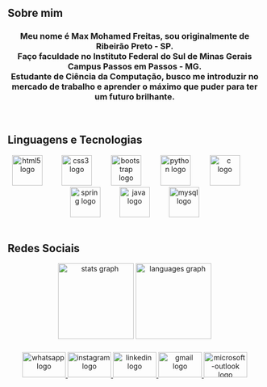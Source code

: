 <h2>Sobre mim</h2>
<h3 align="center">Meu nome é Max Mohamed Freitas, sou originalmente de Ribeirão Preto - SP. <br>Faço faculdade no Instituto Federal do Sul de Minas Gerais Campus Passos em Passos - MG.<br>Estudante de Ciência da Computação, busco me introduzir no mercado de trabalho e aprender o máximo que puder para ter um futuro brilhante.</h3>

<br>

<h2>Linguagens e Tecnologias</h2>
<div align="center">
  <img src="https://cdn.simpleicons.org/html5/E34F26" height="60" alt="html5 logo"  />
  <img width="30" />
  <img src="https://cdn.simpleicons.org/css3/1572B6" height="60" alt="css3 logo"  />
  <img width="30" />
  <img src="https://cdn.jsdelivr.net/gh/devicons/devicon/icons/bootstrap/bootstrap-original.svg" height="60" alt="bootstrap logo"  />
  <img width="30" />
  <img src="https://cdn.jsdelivr.net/gh/devicons/devicon/icons/python/python-original.svg" height="60" alt="python logo"  />
  <img width="30" />
  <img src="https://cdn.jsdelivr.net/gh/devicons/devicon/icons/c/c-original.svg" height="60" alt="c logo"  />
  <img width="30" />
  <img src="https://cdn.jsdelivr.net/gh/devicons/devicon/icons/spring/spring-original.svg" height="60" alt="spring logo"  />
  <img width="30" />
  <img src="https://cdn.jsdelivr.net/gh/devicons/devicon/icons/java/java-original.svg" height="60" alt="java logo"  />
  <img width="30" />
  <img src="https://cdn.jsdelivr.net/gh/devicons/devicon/icons/mysql/mysql-original.svg" height="60" alt="mysql logo"  />
</div><br>

<h2>Redes Sociais</h2>

<div align="center">
  <img src="https://github-readme-stats.vercel.app/api?username=maxmohamed6&hide_title=false&hide_rank=false&show_icons=true&include_all_commits=true&count_private=true&disable_animations=false&theme=dracula&locale=en&hide_border=false" height="150" alt="stats graph"  />
  <img src="https://github-readme-stats.vercel.app/api/top-langs?username=maxmohamed6&locale=en&hide_title=false&layout=compact&card_width=320&langs_count=5&theme=dracula&hide_border=false" height="150" alt="languages graph"  />
</div>

###

<div align="center">
  <a href="https://wa.me/16981249000" target="_blank">
    <img src="https://raw.githubusercontent.com/maurodesouza/profile-readme-generator/master/src/assets/icons/social/whatsapp/default.svg" width="86" height="50" alt="whatsapp logo"  />
  </a>
  <a href="https://www.instagram.com/maxmohamedd?igsh=MXAyb21wMXl4bmhxZg%3D%3D&utm_source=qr" target="_blank">
    <img src="https://raw.githubusercontent.com/maurodesouza/profile-readme-generator/master/src/assets/icons/social/instagram/default.svg" width="86" height="50" alt="instagram logo"  />
  </a>
  <a href="www.linkedin.com/in/max-mohamed-freitas" target="_blank">
    <img src="https://raw.githubusercontent.com/maurodesouza/profile-readme-generator/master/src/assets/icons/social/linkedin/default.svg" width="86" height="50" alt="linkedin logo"  />
  </a>
  <a href="mailto:maxmohamedfreitas@gmail.com" target="_blank">
    <img src="https://raw.githubusercontent.com/maurodesouza/profile-readme-generator/master/src/assets/icons/social/gmail/default.svg" width="86" height="50" alt="gmail logo"  />
  </a>
  <a href="mailto:maxmohamedf@hotmail.com" target="_blank">
    <img src="https://raw.githubusercontent.com/maurodesouza/profile-readme-generator/master/src/assets/icons/social/microsoft-outlook/default.svg" width="86" height="50" alt="microsoft-outlook logo"  />
  </a>
</div>

###
